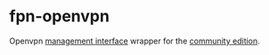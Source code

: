 # fpn-openvpn

Openvpn [management interface](https://github.com/OpenVPN/openvpn/blob/master/doc/management-notes.txt) wrapper for the [community edition](https://openvpn.net/open-source-vs-openvpn-access-server/).

